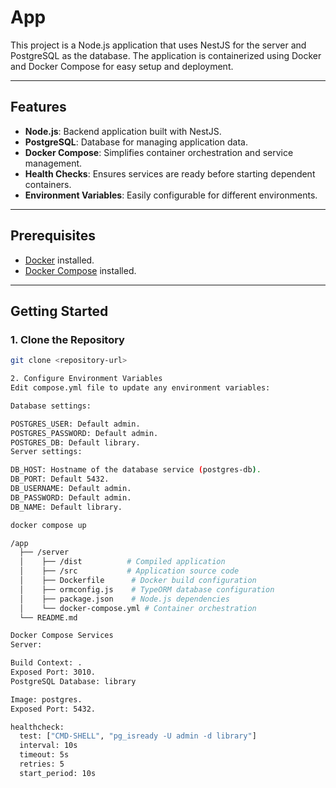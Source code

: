 # App

This project is a Node.js application that uses NestJS for the server and PostgreSQL as the database. The application is containerized using Docker and Docker Compose for easy setup and deployment.

---

## Features
- **Node.js**: Backend application built with NestJS.
- **PostgreSQL**: Database for managing application data.
- **Docker Compose**: Simplifies container orchestration and service management.
- **Health Checks**: Ensures services are ready before starting dependent containers.
- **Environment Variables**: Easily configurable for different environments.

---

## Prerequisites

- [Docker](https://www.docker.com/) installed.
- [Docker Compose](https://docs.docker.com/compose/) installed.

---

## Getting Started

### 1. Clone the Repository
```bash
git clone <repository-url>

2. Configure Environment Variables
Edit compose.yml file to update any environment variables:

Database settings:

POSTGRES_USER: Default admin.
POSTGRES_PASSWORD: Default admin.
POSTGRES_DB: Default library.
Server settings:

DB_HOST: Hostname of the database service (postgres-db).
DB_PORT: Default 5432.
DB_USERNAME: Default admin.
DB_PASSWORD: Default admin.
DB_NAME: Default library.

docker compose up

/app
  ├── /server
  │    ├── /dist          # Compiled application
  │    ├── /src           # Application source code
  │    ├── Dockerfile      # Docker build configuration
  │    ├── ormconfig.js    # TypeORM database configuration
  │    ├── package.json    # Node.js dependencies
  │    └── docker-compose.yml # Container orchestration
  └── README.md

Docker Compose Services
Server:

Build Context: .
Exposed Port: 3010.
PostgreSQL Database: library

Image: postgres.
Exposed Port: 5432.

healthcheck:
  test: ["CMD-SHELL", "pg_isready -U admin -d library"]
  interval: 10s
  timeout: 5s
  retries: 5
  start_period: 10s
